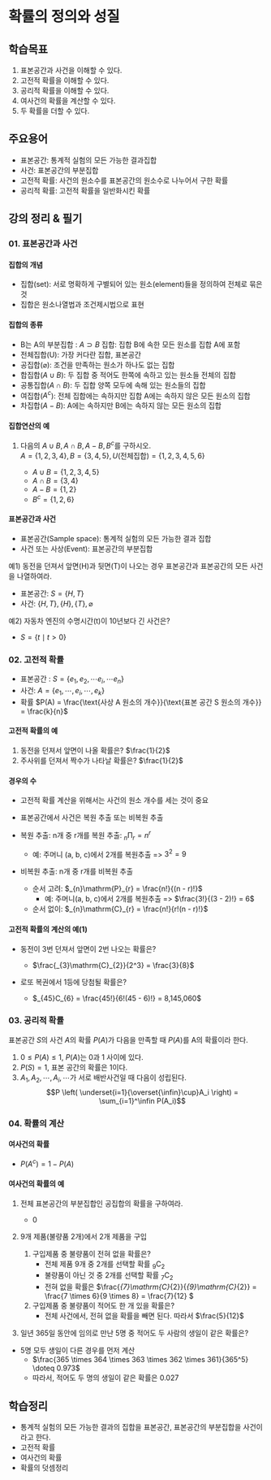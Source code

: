 # 확률의 정의와 성질

## 학습목표

1. 표본공간과 사건을 이해할 수 있다.
2. 고전적 확률을 이해할 수 있다.
3. 공리적 확률을 이해할 수 있다.
4. 여사건의 확률을 계산할 수 있다.
5. 두 확률을 더할 수 있다.

## 주요용어

- 표본공간: 통계적 실험의 모든 가능한 결과집합
- 사건: 표본공간의 부분집합
- 고전적 확률: 사건의 원소수를 표본공간의 원소수로 나누어서 구한 확률
- 공리적 확률: 고전적 확률을 일반화시킨 확률

## 강의 정리 & 필기

### 01. 표본공간과 사건

#### 집합의 개념

- 집합(set): 서로 명확하게 구별되어 있는 원소(element)들을 정의하여 전체로 묶은 것
- 집합은 원소나열법과 조건제시법으로 표현

#### 집합의 종류

- B는 A의 부분집합 : $A \supset B$ 집합: 집합 B에 속한 모든 원소를 집합 A에 포함
- 전체집합(U): 가장 커다란 집합, 표본공간
- 공집합($\varnothing$): 조건을 만족하는 원소가 하나도 없는 집합
- 합집합($A \cup B$): 두 집합 중 적어도 한쪽에 속하고 있는 원소들 전체의 집합
- 공통집합($A \cap B$): 두 집합 양쪽 모두에 속해 있는 원소들의 집합
- 여집합($A^c$): 전체 집합에는 속하지만 집합 A에는 속하지 않은 모든 원소의 집합
- 차집합($A-B$): A에는 속하지만 B에는 속하지 않는 모든 원소의 집합

#### 집합연산의 예

1. 다음의 $A \cup B, A \cap B, A - B, B^c$를 구하시오.  
  $A = \{1, 2, 3, 4\}, B =\{3, 4, 5\}, U(\text{전체집합}) = \{1, 2, 3, 4, 5, 6\}$

   - $A \cup B = \{1, 2, 3, 4, 5\}$  
   - $A \cap B = \{3, 4\}$  
   - $A - B = \{1, 2\}$  
   - $B^c = \{1, 2, 6\}$  
  
#### 표본공간과 사건

- 표본공간(Sample space): 통계적 실험의 모든 가능한 결과 집합
- 사건 또는 사상(Event): 표본공간의 부분집합


예1) 동전을 던져서 앞면(H)과 뒷면(T)이 나오는 경우 표본공간과 표본공간의 모든 사건을 나열하여라.

- 표본공간: $S = \{H, T\}$
- 사건: $\{H, T\}, \{H\}, \{T\}, \varnothing$

예2) 자동차 엔진의 수명시간(t)이 10년보다 긴 사건은?

- $S = \{t \mid t \gt 0 \}$

### 02. 고전적 확률

- 표본공간 : $S = \{e_1, e_2, \cdots e_i, \cdots e_n\}$
- 사건: $A = \{e_1, \cdots, e_i, \cdots, e_k\}$
- 확률 $P(A) = \frac{\text{사상 A 원소의 개수}}{\text{표본 공간 S 원소의 개수}} = \frac{k}{n}$

#### 고전적 확률의 예 

1) 동전을 던져서 앞면이 나올 확률은? $\frac{1}{2}$
2) 주사위를 던져서 짝수가 나타날 확률은? $\frac{1}{2}$

#### 경우의 수
- 고전적 확률 계산을 위해서는 사건의 원소 개수를 세는 것이 중요
- 표본공간에서 사건은 복원 추출 또는 비복원 추출

- 복원 추출: n개 중 r개를 복원 추출: $_{n}\mathrm{\Pi}_{r} = n^r$
  - 예: 주머니 (a, b, c)에서 2개를 복원추출 => $3^2 = 9$
- 비복원 추출: n개 중 r개를 비복원 추출
  - 순서 고려: $_{n}\mathrm{P}_{r} = \frac{n!}{(n - r)!}$
    - 예: 주머니(a, b, c)에서 2개를 복원추출 => $\frac{3!}{(3 - 2)!} = 6$
  - 순서 없이: $_{n}\mathrm{C}_{r} = \frac{n!}{r!(n - r)!}$

#### 고전적 확률의 계산의 예(1)
- 동전이 3번 던져서 앞면이 2번 나오는 확률은?
  - $\frac{_{3}\mathrm{C}_{2}}{2^3} = \frac{3}{8}$

- 로또 복권에서 1등에 당첨될 확률은?
  - $_{45}C_{6} = \frac{45!}{6!(45 - 6)!} = 8,145,060$


### 03. 공리적 확률

표본공간 $S$의 사건 $A$의 확률 $P(A)$가 다음을 만족할 때 $P(A)$를 A의 확률이라 한다.

1. $0 \leq P(A) \leq 1$, $P(A)$는 0과 1 사이에 있다.
2. $P(S) = 1$, 표본 공간의 확률은 1이다.
3. $A_1, A_2, \cdots, A_i, \cdots$가 서로 배반사건일 때 다음이 성립된다.
$$P \left( \underset{i=1}{\overset{\infin}\cup}A_i \right) = \sum_{i=1}^\infin P(A_i)$$

### 04. 확률의 계산

#### 여사건의 확률
- $P(A^c) = 1 - P(A)$

#### 여사건의 확률의 예
1. 전체 표본공간의 부분집합인 공집합의 확률을 구하여라.
   - 0
2. 9개 제품(불량품 2개)에서 2개 제품을 구입
   1. 구입제품 중 불량품이 전혀 없을 확률은? 
       - 전체 제품 9개 중 2개를 선택할 확률 $_{9}\mathrm{C}_{2}$
       - 불량품이 아닌 것 중 2개를 선택할 확률 $_{7}\mathrm{C}_{2}$
       - 전혀 없을 확률은 $\frac{_{7}\mathrm{C}_{2}}{_{9}\mathrm{C}_{2}} = \frac{7 \times 6}{9 \times 8} = \frac{7}{12}  $
   2. 구입제품 중 불량품이 적어도 한 개 있을 확률은?
       - 전체 사건에서, 전혀 없을 확률을 빼면 된다. 따라서 $\frac{5}{12}$

3. 일년 365일 동안에 임의로 만난 5명 중 적어도 두 사람의 생일이 같은 확률은?
- 5명 모두 생일이 다른 경우를 먼저 계산
  - $\frac{365 \times 364 \times 363 \times 362 \times 361}{365^5} \doteq 0.973$
  - 따라서, 적어도 두 명의 생일이 같은 확률은 $0.027$


## 학습정리

- 통계적 실험의 모든 가능한 결과의 집합을 표본공간, 표본공간의 부분집합을 사건이라고 한다.
- 고전적 확률
- 여사건의 확률
- 확률의 덧셈정리